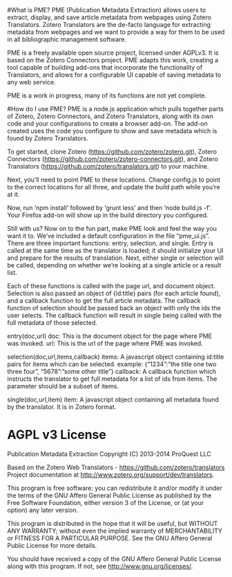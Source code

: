 #What is PME?
PME (Publication Metadata Extraction) allows users to extract, display, and save article metadata from webpages using Zotero Translators. Zotero Translators are the de-facto language for extracting metadata from webpages and we want to provide a way for them to be used in all bibliographic management software.

PME is a freely available open source project, licensed under AGPLv3. It is based on the Zotero Connectors project. PME adapts this work, creating a tool capable of building add-ons that incorporate the functionality of Translators, and allows for a configurable UI capable of saving metadata to any web service.

PME is a work in progress, many of its functions are not yet complete.

#How do I use PME?
PME is a node.js application which pulls together parts of Zotero, Zotero Connectors, and Zotero Translators, along with its own code and your configurations to create a browser add-on. The add-on created uses the code you configure to show and save metadata which is found by Zotero Translators.

To get started, clone Zotero (https://github.com/zotero/zotero.git), Zotero Connectors (https://github.com/zotero/zotero-connectors.git), and Zotero Translators (https://github.com/zotero/translators.git) to your machine.

Next, you’ll need to point PME to these locations. Change config.js to point to the correct locations for all three, and update the build path while you’re at it.

Now, run ‘npm install’ followed by ‘grunt less’ and then ‘node build.js -f’. Your Firefox add-on will show up in the build directory you configured.

Still with us? Now on to the fun part, make PME look and feel the way you want it to. We’ve included a default configuration in the file “pme_ui.js”. There are three important functions: entry, selection, and single. Entry is called at the same time as the translator is loaded; it should initialize your UI and prepare for the results of translation. Next, either single or selection will be called, depending on whether we’re looking at a single article or a result list.

Each of these functions is called with the page url, and document object. Selection is also passed an object of {id:title} pairs (for each article found), and a callback function to get the full article metadata. The callback function of selection should be passed back an object with only the ids the user selects. The callback function will result in single being called with the full metadata of those selected.

entry(doc,url)
doc: This is the document object for the page where PME was invoked.
url: This is the url of the page where PME was invoked.

selection(doc,url,items,callback)
items: A javascript object containing id:title pairs for items which can be selected. example: {“1234”:”the title one two three four”, “5678”:”some other title”}
callback: A callback function which instructs the translator to get full metadata for a list of ids from items. The parameter should be a subset of items.

single(doc,url,item)
item: A javascript object containing all metadata found by the translator. It is in Zotero format.

# AGPL v3 License

Publication Metadata Extraction
Copyright (C) 2013-2014 ProQuest LLC

Based on the Zotero Web Translators - https://github.com/zotero/translators
Project documentation at http://www.zotero.org/support/dev/translators.

This program is free software: you can redistribute it and/or modify
it under the terms of the GNU Affero General Public License as
published by the Free Software Foundation, either version 3 of the
License, or (at your option) any later version.

This program is distributed in the hope that it will be useful,
but WITHOUT ANY WARRANTY; without even the implied warranty of
MERCHANTABILITY or FITNESS FOR A PARTICULAR PURPOSE.  See the
GNU Affero General Public License for more details.

You should have received a copy of the GNU Affero General Public License
along with this program.  If not, see <http://www.gnu.org/licenses/>.
